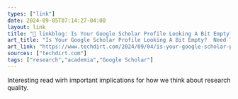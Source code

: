 ```yaml
---
types: ["link"]
date: 2024-09-05T07:14:27-04:00
layout: link
title: "🔗 linkblog: Is Your Google Scholar Profile Looking A Bit Empty?  Need To Bulk Up Your Citations?  Simple – Buy Some'"
art_title: "Is Your Google Scholar Profile Looking A Bit Empty?  Need To Bulk Up Your Citations?  Simple – Buy Some"
art_link: "https://www.techdirt.com/2024/09/04/is-your-google-scholar-profile-looking-a-bit-empty-need-to-bulk-up-your-citations-simple-buy-some/"
sources: ["techdirt.com"]
tags: ["research","academia","Google Scholar"]
---
```

Interesting read wirh important implications for how we think about research quality.
